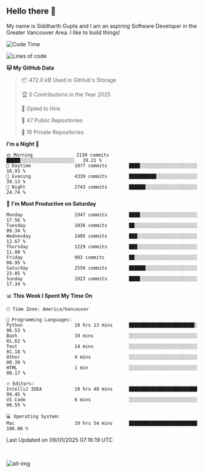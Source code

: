 ## Hello there :wave:

My name is Siddharth Gupta and I am an aspiring Software Developer in the Greater Vancouver Area. I like to build things!

<!-- ![gif](https://github.com/siddg97/siddg97/blob/master/dino.gif) -->

<!--START_SECTION:waka-->
![Code Time](http://img.shields.io/badge/Code%20Time-2%2C039%20hrs%2011%20mins-blue)

![Lines of code](https://img.shields.io/badge/From%20Hello%20World%20I%27ve%20Written-15.7%20million%20lines%20of%20code-blue)

**🐱 My GitHub Data** 

> 📦 472.0 kB Used in GitHub's Storage 
 > 
> 🏆 0 Contributions in the Year 2025
 > 
> 💼 Opted to Hire
 > 
> 📜 47 Public Repositories 
 > 
> 🔑 19 Private Repositories 
 > 
**I'm a Night 🦉** 

```text
🌞 Morning                2130 commits        █████░░░░░░░░░░░░░░░░░░░░   19.21 % 
🌆 Daytime                1877 commits        ████░░░░░░░░░░░░░░░░░░░░░   16.93 % 
🌃 Evening                4339 commits        ██████████░░░░░░░░░░░░░░░   39.13 % 
🌙 Night                  2743 commits        ██████░░░░░░░░░░░░░░░░░░░   24.74 % 
```
📅 **I'm Most Productive on Saturday** 

```text
Monday                   1947 commits        ████░░░░░░░░░░░░░░░░░░░░░   17.56 % 
Tuesday                  1036 commits        ██░░░░░░░░░░░░░░░░░░░░░░░   09.34 % 
Wednesday                1405 commits        ███░░░░░░░░░░░░░░░░░░░░░░   12.67 % 
Thursday                 1229 commits        ███░░░░░░░░░░░░░░░░░░░░░░   11.08 % 
Friday                   993 commits         ██░░░░░░░░░░░░░░░░░░░░░░░   08.95 % 
Saturday                 2556 commits        ██████░░░░░░░░░░░░░░░░░░░   23.05 % 
Sunday                   1923 commits        ████░░░░░░░░░░░░░░░░░░░░░   17.34 % 
```


📊 **This Week I Spent My Time On** 

```text
🕑︎ Time Zone: America/Vancouver

💬 Programming Languages: 
Python                   19 hrs 13 mins      ████████████████████████░   96.53 % 
Bash                     19 mins             ░░░░░░░░░░░░░░░░░░░░░░░░░   01.62 % 
Text                     14 mins             ░░░░░░░░░░░░░░░░░░░░░░░░░   01.18 % 
Other                    4 mins              ░░░░░░░░░░░░░░░░░░░░░░░░░   00.39 % 
HTML                     1 min               ░░░░░░░░░░░░░░░░░░░░░░░░░   00.17 % 

🔥 Editors: 
IntelliJ IDEA            19 hrs 48 mins      █████████████████████████   99.45 % 
VS Code                  6 mins              ░░░░░░░░░░░░░░░░░░░░░░░░░   00.55 % 

💻 Operating System: 
Mac                      19 hrs 54 mins      █████████████████████████   100.00 % 
```


 Last Updated on 09/01/2025 07:16:19 UTC
<!--END_SECTION:waka-->

<br>

![alt-img](https://github-readme-stats.vercel.app/api?username=siddg97&count_private=true&theme=nightowl&show_icons=true)

